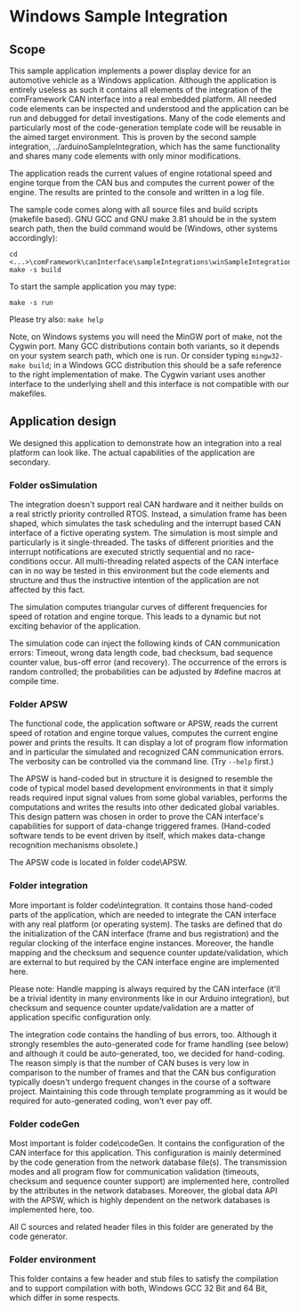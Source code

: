 # Windows Sample Integration

## Scope

This sample application implements a power display device for an
automotive vehicle as a Windows application. Although the application is
entirely useless as such it contains all elements of the integration of
the comFramework CAN interface into a real embedded platform. All needed
code elements can be inspected and understood and the application can be
run and debugged for detail investigations. Many of the code elements and
particularly most of the code-generation template code will be reusable in
the aimed target environment. This is proven by the second sample
integration, ../arduinoSampleIntegration, which has the same functionality
and shares many code elements with only minor modifications.

The application reads the current values of engine rotational speed
and engine torque from the CAN bus and computes the current power of the
engine. The results are printed to the console and written in a log file.

The sample code comes along with all source files and build scripts
(makefile based). GNU GCC and GNU make 3.81 should be in the system
search path, then the build command would be (Windows, other systems
accordingly):

    cd <...>\comFramework\canInterface\sampleIntegrations\winSampleIntegration
    make -s build

To start the sample application you may type:

    make -s run

Please try also: `make help`

Note, on Windows systems you will need the MinGW port of make, not the
Cygwin port. Many GCC distributions contain both variants, so it depends
on your system search path, which one is run. Or consider typing
`mingw32-make build`; in a Windows GCC distribution this should be a safe
reference to the right implementation of make. The Cygwin variant uses
another interface to the underlying shell and this interface is not
compatible with our makefiles.


## Application design

We designed this application to demonstrate how an integration into a real
platform can look like. The actual capabilities of the application are
secondary.

### Folder osSimulation

The integration doesn't support real CAN hardware and it neither builds on
a real strictly priority controlled RTOS. Instead, a simulation frame has
been shaped, which simulates the task scheduling and the interrupt based
CAN interface of a fictive operating system. The simulation is most simple
and particularly is it single-threaded. The tasks of different priorities
and the interrupt notifications are executed strictly sequential and no
race-conditions occur. All multi-threading related aspects of the CAN
interface can in no way be tested in this environment but the code elements
and structure and thus the instructive intention of the application are
not affected by this fact.

The simulation computes triangular curves of different frequencies for
speed of rotation and engine torque. This leads to a dynamic but not
exciting behavior of the application.

The simulation code can inject the following kinds of CAN communication
errors: Timeout, wrong data length code, bad checksum, bad sequence
counter value, bus-off error (and recovery). The occurrence of the errors is
random controlled; the probabilities can be adjusted by #define macros at
compile time.

### Folder APSW

The functional code, the application software or APSW, reads the current
speed of rotation and engine torque values, computes the current engine
power and prints the results. It can display a lot of program flow
information and in particular the simulated and recognized CAN
communication errors. The verbosity can be controlled via the command
line. (Try `--help` first.)

The APSW is hand-coded but in structure it is designed to resemble the
code of typical model based development environments in that it simply
reads required input signal values from some global variables, performs
the computations and writes the results into other dedicated global
variables. This design pattern was chosen in order to prove the CAN
interface's capabilities for support of data-change triggered frames.
(Hand-coded software tends to be event driven by itself, which makes
data-change recognition mechanisms obsolete.)

The APSW code is located in folder code\\APSW.

### Folder integration

More important is folder code\\integration. It contains those hand-coded
parts of the application, which are needed to integrate the CAN interface
with any real platform (or operating system). The tasks are defined that
do the initialization of the CAN interface (frame and bus registration)
and the regular clocking of the interface engine instances. Moreover, the
handle mapping and the checksum and sequence counter update/validation,
which are external to but required by the CAN interface engine are
implemented here.

Please note: Handle mapping is always required by the CAN interface
(it'll be a trivial identity in many environments like in our Arduino
integration), but checksum and sequence counter update/validation are a
matter of application specific configuration only.

The integration code contains the handling of bus errors, too. Although it
strongly resembles the auto-generated code for frame handling (see below)
and although it could be auto-generated, too, we decided for hand-coding.
The reason simply is that the number of CAN buses is very low in
comparison to the number of frames and that the CAN bus configuration
typically doesn't undergo frequent changes in the course of a software
project. Maintaining this code through template programming as it would be
required for auto-generated coding, won't ever pay off.

### Folder codeGen

Most important is folder code\\codeGen. It contains the configuration of
the CAN interface for this application. This configuration is mainly
determined by the code generation from the network database file(s). The
transmission modes and all program flow for communication validation
(timeouts, checksum and sequence counter support) are implemented here,
controlled by the attributes in the network databases. Moreover, the
global data API with the APSW, which is highly dependent on the network
databases is implemented here, too.

All C sources and related header files in this folder are generated by the
code generator.

### Folder environment

This folder contains a few header and stub files to satisfy the
compilation and to support compilation with both, Windows GCC 32 Bit and
64 Bit, which differ in some respects.
